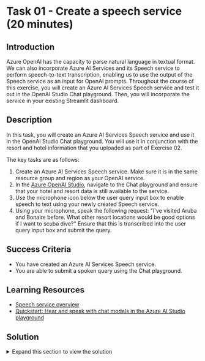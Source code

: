 # Task 01 - Create a speech service (20 minutes)

## Introduction

Azure OpenAI has the capacity to parse natural language in textual format. We can also incorporate Azure AI Services and its Speech service to perform speech-to-text transcription, enabling us to use the output of the Speech service as an input for OpenAI prompts. Throughout the course of this exercise, you will create an Azure AI Services Speech service and test it out in the OpenAI Studio Chat playground. Then, you will incorporate the service in your existing Streamlit dashboard.

## Description

In this task, you will create an Azure AI Services Speech service and use it in the OpenAI Studio Chat playground. You will use it in conjunction with the resort and hotel information that you uploaded as part of Exercise 02.

The key tasks are as follows:

1. Create an Azure AI Services Speech service. Make sure it is in the same resource group and region as your OpenAI service.
2. In the [Azure OpenAI Studio](https://oai.azure.com), navigate to the Chat playground and ensure that your hotel and resort data is still available to the service.
3. Use the microphone icon below the user query input box to enable speech to text using your newly created Speech service.
4. Using your microphone, speak the following request: "I've visited Aruba and Bonaire before. What other resort locations would be good options if I want to scuba dive?" Ensure that this is transcribed into the user query input box and submit the query.

## Success Criteria

- You have created an Azure AI Services Speech service.
- You are able to submit a spoken query using the Chat playground.

## Learning Resources

- [Speech service overview](https://learn.microsoft.com/en-us/azure/ai-services/speech-service/overview)
- [Quickstart: Hear and speak with chat models in the Azure AI Studio playground](https://learn.microsoft.com/en-us/azure/ai-studio/quickstarts/hear-speak-playground)

## Solution

<details>
<summary>Expand this section to view the solution</summary>

- The steps to create an Azure AI Services Speech service in the Azure Portal are as follows:
  - Navigate to [the Azure Portal](https://portal.azure.com)
  - In the search menu, enter "Azure AI services" and select the **Azure AI services** item from the **Services** menu.
  - Choose the **Speech service** entry from the **Azure AI services** menu.
  - Select **+ Create** to create a new speech service.
  - In the Create Speech Services menu, ensure that you select the same resource group and region that you chose for your OpenAI service. Choose the **Standard S0** pricing tier for this service.
  - Select the **Review + create** button to review your choices and then choose **Create** to build the service.

    ![Settings to create a Speech service](../../media/Solution/0401_SpeechService.png)

- Navigate to the [OpenAI Studio](https://oai.azure.com) and make sure you are in the chat playground by selecting **Chat** from the **Playground** menu.
- Navigate to **Add your data (preview)** and ensure that you still have the hotel and resorts index selected as your data source. If not, review the instructions in [Exercise 02, Task 02](../02_add_chat_with_data/0202.md) to repopulate this data source.
- In the chat playground, select the microphone icon below the user query input box.

    ![Select the microphone option from the chat query menu](../../media/Solution/0401_Microphone.png)

- In the Playground Settings modal dialog, choose your speech resource from the drop-down list. Then, check the box acknowledging that spoken chat will incur usage to your subscription and enable speech to text. Select **Save** to complete the process.

    ![Choose the speech resource, acknowledge usage rules, and enable speech to text in the Playground Settings](../../media/Solution/0401_PlaygroundSettings.png)

- Select the microphone icon below the user query box. Using your microphone, speak the following request: "I've visited Aruba and Bonaire before. What other resort locations would be good options if I want to scuba dive?"

    {: .note }
    > Your browser may prompt you for access to use your microphone.

</details>
